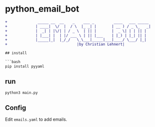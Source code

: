 # python_email_bot
```diff
+              _____ __  __    _    ___ _         ____   ___ _____ 
+             | ____|  \/  |  / \  |_ _| |       | __ ) / _ \_   _|
+             |  _| | |\/| | / _ \  | || |       |  _ \| | | || |  
+             | |___| |  | |/ ___ \ | || |___    | |_) | |_| || |  
+             |_____|_|  |_/_/   \_\___|_____|___|____/ \___/ |_|  
+                                |by Christian Lehnert|            

## install

```bash
pip install pyyaml
```

## run

```bash
python3 main.py
```

## Config

Edit `emails.yaml` to add emails.
